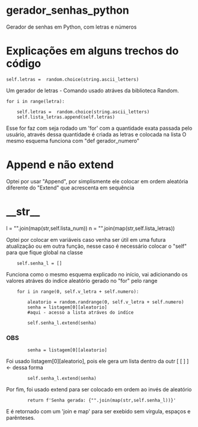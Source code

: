 # gerador_senhas_python
Gerador de senhas em Python, com letras e números

<h1> Explicações em alguns trechos do código </h1>

    self.letras =  random.choice(string.ascii_letters)

Um gerador de letras - Comando usado atráves da biblioteca Random. 

    for i in range(letra):

        self.letras =  random.choice(string.ascii_letters)
        self.lista_letras.append(self.letras)
    
Esse for faz com seja rodado um 'for' com a quantidade exata passada pelo usuário, através dessa quantidade é criada as letras e colocada na lista
O mesmo esquema funciona com "def gerador_numero"

<h1> Append e não extend </h1>
  
Optei por usar "Append", por simplismente ele colocar em ordem aleatória diferente do "Extend" que acrescenta em sequência
  
<h1> __str__ </h1>
        l = "".join(map(str,self.lista_num))
        n = "".join(map(str,self.lista_letras))
        
Optei por colocar em variáveis caso venha ser útil em uma futura atualização ou em outra função, nesse caso é necessário colocar o "self" para que fique global na classe

        self.senha_l = []

Funciona como o mesmo esquema explicado no início, vai adicionando os valores atráves do indice aleatório gerado no "for" pelo range

        for i in range(0, self.v_letra + self.numero):

            aleatorio = random.randrange(0, self.v_letra + self.numero)
            senha = listagem[0][aleatorio]
            #aqui - acesso a lista atráves do indíce

            self.senha_l.extend(senha)
            
<h3>OBS</h3>

            senha = listagem[0][aleatorio]
            
Foi usado listagem[0][aleatorio], pois ele gera um lista dentro da outr [ [ ] ] <- dessa forma

            self.senha_l.extend(senha)
            
Por fim, foi usado extend para ser colocado em ordem ao invés de aleatório

            return f'Senha gerada: {"".join(map(str,self.senha_l))}'
            
E é retornado com um 'join e map' para ser exebido sem vírgula, espaços e parênteses.


